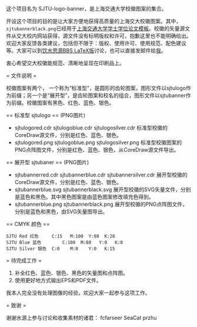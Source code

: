这个项目名为 SJTU-logo-banner，是上海交通大学校徽图案的集合。

开设这个项目的目的是让大家方便地获得高质量的上海交大校徽图案。其中，```sjtubannerblack.png```已经用于[上海交通大学学士学位论文模板](https://github.com/weijianwen/sjtu-thesis-template-latex)。校徽的矢量源文件从交大校内网站获得，源文件没有标明版权和许可，抱歉这里也不能明确给出。欢迎大家反馈各类建议，包括但不限于：版权、使用许可、使用规范、配色建议等。大家可以到[饮水思源BBS LaTeX版](https://bbs.sjtu.edu.cn/bbstdoc,board,TeX_LaTeX.html)讨论，也可以直接发邮件给[我](mailto:weijianwen@gmail.com)。

衷心希望交大校徽能规范、清晰地呈现在印刷品上。

= 文件说明 =

校徽图案有两个， 一个称为“标准型”，是圆形的齿轮图案，图形文件以sjtulogo作为前缀；另一个是“展开型”，是齿轮图案和校名的组合，图形文件以sjtubanner作为前缀。校徽图案有黑色、红色、蓝色、银色。

== 标准型 sjtulogo ==
(PNG图片)

* sjtulogored.cdr sjtulogoblue.cdr sjtulogosilver.cdr 标准型校徽的CoreDraw源文件，分别是红色、蓝色、银色。
* sjtulogored.png sjtulogoblue.png sjtulogosilver.png 标准型校徽图案的PNG点阵图文件，分别是红色、蓝色、银色，从CoreDraw源文件导出。 

== 展开型 sjtubaner == 
(PNG图片)

* sjtubannerred.cdr sjtubannerblue.cdr sjtubannersilver.cdr 展开型校徽的CoreDraw源文件，分别是红色、蓝色、银色。
* sjtubannerblue.svg sjtubannerblack.svg 展开型校徽的SVG矢量文件，分别是蓝色和黑色。其中黑色图案是由蓝色图案修改填充色得到。
* sjtubannerblue.png sjtubannerblack.png 展开型校徽的PNG点阵图文件，分别是蓝色和黑色，由SVG矢量图导出。 

== CMYK 颜色 ==

	SJTU Red 红色		C:15   M:100  Y:80  K:20
	SJTU Blue 蓝色		C:100  M:80   Y:0   K:0
	SJTU Silver 银色	C:0    M:0    Y:0   K:15

= 待完成工作 =

1. 补全红色、蓝色、银色、黑色的矢量图和点阵图。 
2. 使用更好地方式输出EPS和PDF文件。 

我本人完全没有处理图像的经验，欢迎大家一起参与这项工作。

= 致谢 =

谢谢水源上参与讨论和收集素材的诸君： fcfarseer SeaCat przhu 
